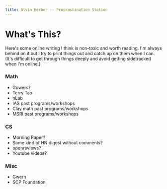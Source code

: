 ```yaml
---
title: Alvin Kerber -- Procrastination Station
---
```


# What's This?

Here's some online writing I think is non-toxic and worth reading. I'm always
behind on it but I try to print things out and catch up on them when I can.
(It's difficult to get through things deeply and avoid getting sidetracked when
I'm online.)

### Math
- Gowers?
- Terry Tao
- nLab
- IAS past programs/workshops
- Clay math past programs/workshops
- MSRI past programs/workshops

### CS
- Morning Paper?
- Some kind of HN digest without comments?
- openreviews?
- Youtube videos?

### Misc
- Gwern
- SCP Foundation
